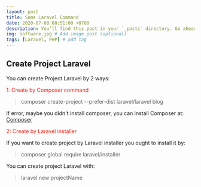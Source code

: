 ```yaml
---
layout: post
title: Some Laravel Command
date: 2020-07-08 08:51:00 +0700
description: You’ll find this post in your `_posts` directory. Go ahead and edit it and re-build the site to see your changes. # Add post description (optional)
img: software.jpg # Add image post (optional)
tags: [Laravel, PHP] # add tag
---
```

## Create Project Laravel

You can create Project Laravel by 2 ways:

<p style="color:#F62217">1: Create by Composer command</p>

>composer create-project --prefer-dist laravel/laravel blog

If error, maybe you didn't install composer, you can install Composer at: <a href="https://getcomposer.org/download/">Composer</a>

<p style="color:#F62217">2: Create by Laravel installer</p>

If you want to create project by Laravel installer you ought to install it by: 

>composer global require laravel/installer

You can create project Laravel with:

>laravel new projectName